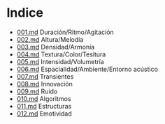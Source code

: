 # Indice

* [001.md](100.md) Duración/Ritmo/Agitación
* [002.md](002.md) Altura/Melodía
* [003.md](003.md) Densidad/Armonía
* [004.md](004.md) Textura/Color/Tesitura
* [005.md](005.md) Intensidad/Volumetría
* [006.md](006.md) Espacialidad/Ambiente/Entorno acústico
* [007.md](007.md) Transientes
* [008.md](008.md) Innovación
* [009.md](009.md) Ruido
* [010.md](010.md) Algoritmos
* [011.md](011.md) Estructuras
* [012.md](012.md) Emotividad
